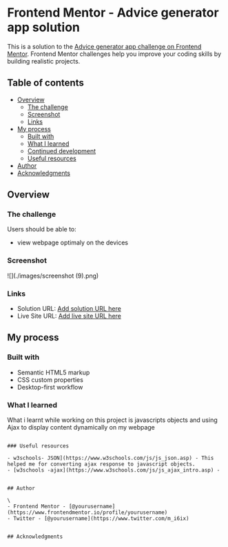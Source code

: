 # Frontend Mentor - Advice generator app solution

This is a solution to the [Advice generator app challenge on Frontend Mentor](https://www.frontendmentor.io/challenges/advice-generator-app-QdUG-13db). Frontend Mentor challenges help you improve your coding skills by building realistic projects.

## Table of contents

- [Overview](#overview)
  - [The challenge](#the-challenge)
  - [Screenshot](#screenshot)
  - [Links](#links)
- [My process](#my-process)
  - [Built with](#built-with)
  - [What I learned](#what-i-learned)
  - [Continued development](#continued-development)
  - [Useful resources](#useful-resources)
- [Author](#author)
- [Acknowledgments](#acknowledgments)


## Overview

### The challenge

Users should be able to:

- view webpage optimaly on the devices

### Screenshot

![](./images/screenshot (9).png)


### Links

- Solution URL: [Add solution URL here](https://your-solution-url.com)
- Live Site URL: [Add live site URL here](https://godstime01.github.io/Advice-generator-app/)

## My process

### Built with

- Semantic HTML5 markup
- CSS custom properties
- Desktop-first workflow

### What I learned
What i learnt while working on this project is javascripts objects and using Ajax to display content dynamically on my webpage

```

### Useful resources

- w3schools- JSON](https://www.w3schools.com/js/js_json.asp) - This helped me for converting ajax response to javascript objects.
- [w3schools -ajax](https://www.w3schools.com/js/js_ajax_intro.asp) - 


## Author

\
- Frontend Mentor - [@yourusername](https://www.frontendmentor.io/profile/yourusername)
- Twitter - [@yourusername](https://www.twitter.com/m_i6ix)


## Acknowledgments


